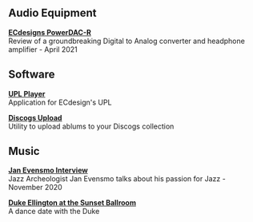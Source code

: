 
## Audio Equipment

**[ECdesigns PowerDAC-R](PDR-Preview)**    
Review of a groundbreaking Digital to Analog converter and headphone amplifier - April 2021

## Software

**[UPL Player](https://github.com/paulstephane/UPLPlayer)**    
Application for ECdesign's UPL



**[Discogs Upload](discogs_upload)**    
Utility to upload ablums to your Discogs collection

## Music

**[Jan Evensmo Interview](JanEvensmo)**    
Jazz Archeologist Jan Evensmo talks about his passion for Jazz - November 2020



**[Duke Ellington at the Sunset Ballroom](Sunset)**    
A dance date with the Duke




